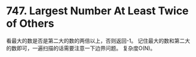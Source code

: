 # 747. Largest Number At Least Twice of Others

看最大的数是否是第二大的数的两倍以上，否则返回-1。
记住最大的数和第二大的数即可，一遍扫描的话需要注意一下边界问题。
复杂度O(N)。